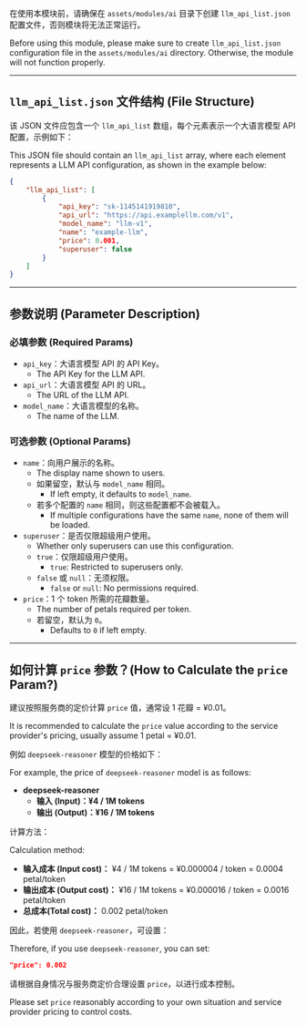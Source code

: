 在使用本模块前，请确保在 `assets/modules/ai` 目录下创建 `llm_api_list.json` 配置文件，否则模块将无法正常运行。

Before using this module, please make sure to create `llm_api_list.json` configuration file in the `assets/modules/ai` directory. Otherwise, the module will not function properly.

---

## `llm_api_list.json` 文件结构 (File Structure)

该 JSON 文件应包含一个 `llm_api_list` 数组，每个元素表示一个大语言模型 API 配置，示例如下：

This JSON file should contain an `llm_api_list` array, where each element represents a LLM API configuration, as shown in the example below:

```json
{
    "llm_api_list": [
        {
            "api_key": "sk-1145141919810",
            "api_url": "https://api.examplellm.com/v1",
            "model_name": "llm-v1",
            "name": "example-llm",
            "price": 0.001,
            "superuser": false
        }
    ]
}
```

---

## 参数说明 (Parameter Description)

### 必填参数 (Required Params)
- `api_key`：大语言模型 API 的 API Key。
  - The API Key for the LLM API.
- `api_url`：大语言模型 API 的 URL。
  - The URL of the LLM API.
- `model_name`：大语言模型的名称。
  - The name of the LLM.

### 可选参数 (Optional Params)
- `name`：向用户展示的名称。
  - The display name shown to users.
  - 如果留空，默认与 `model_name` 相同。
    - If left empty, it defaults to `model_name`.
  - 若多个配置的 `name` 相同，则这些配置都不会被载入。
    - If multiple configurations have the same `name`, none of them will be loaded.
- `superuser`：是否仅限超级用户使用。
  - Whether only superusers can use this configuration.
  - `true`：仅限超级用户使用。
    - `true`: Restricted to superusers only.
  - `false` 或 `null`：无须权限。
    - `false` or `null`: No permissions required.
- `price`：1 个 token 所需的花瓣数量。
  - The number of petals required per token.
  - 若留空，默认为 `0`。
    - Defaults to `0` if left empty.

---

## 如何计算 `price` 参数？(How to Calculate the `price` Param?)

建议按照服务商的定价计算 `price` 值，通常设 1 花瓣 = ¥0.01。

It is recommended to calculate the `price` value according to the service provider's pricing, usually assume 1 petal = ¥0.01.

例如 `deepseek-reasoner` 模型的价格如下：

For example, the price of `deepseek-reasoner` model is as follows:

- **deepseek-reasoner**
  - **输入 (Input)：¥4 / 1M tokens**
  - **输出 (Output)：¥16 / 1M tokens**

计算方法：

Calculation method:

- **输入成本 (Input cost)：** ¥4 / 1M tokens = ¥0.000004 / token = 0.0004 petal/token
- **输出成本 (Output cost)：** ¥16 / 1M tokens = ¥0.000016 / token = 0.0016 petal/token
- **总成本(Total cost)：** 0.002 petal/token

因此，若使用 `deepseek-reasoner`，可设置：

Therefore, if you use `deepseek-reasoner`, you can set:

```json
"price": 0.002
```

请根据自身情况与服务商定价合理设置 `price`，以进行成本控制。

Please set `price` reasonably according to your own situation and service provider pricing to control costs.

